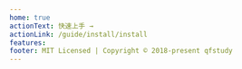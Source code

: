 ```yaml
---
home: true
actionText: 快速上手 →
actionLink: /guide/install/install
features:
footer: MIT Licensed | Copyright © 2018-present qfstudy
---
```

